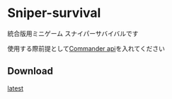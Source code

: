 # Sniper-survival
統合版用ミニゲーム スナイパーサバイバルです

使用する際前提として[Commander api](https://minecraft-mcworld.com/35108/)を入れてください

## Download
[latest](https://github.com/Remihura/Sniper-survival/releases/tag/latest)
